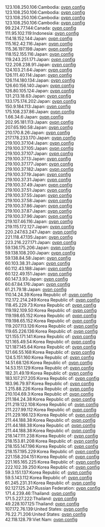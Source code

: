 123.108.250.106:Cambodia: [ovpn config](vpn/123_108_250_106.ovpn)  
123.108.250.106:Cambodia: [ovpn config](vpn/123_108_250_106.ovpn)  
123.108.250.106:Cambodia: [ovpn config](vpn/123_108_250_106.ovpn)  
123.108.250.106:Cambodia: [ovpn config](vpn/123_108_250_106.ovpn)  
99.224.77.144:Canada: [ovpn config](vpn/99_224_77_144.ovpn)  
111.95.102.119:Indonesia: [ovpn config](vpn/111_95_102_119.ovpn)  
114.18.152.144:Japan: [ovpn config](vpn/114_18_152_144.ovpn)  
115.162.42.116:Japan: [ovpn config](vpn/115_162_42_116.ovpn)  
115.36.197.198:Japan: [ovpn config](vpn/115_36_197_198.ovpn)  
118.152.155.116:Japan: [ovpn config](vpn/118_152_155_116.ovpn)  
119.243.251.171:Japan: [ovpn config](vpn/119_243_251_171.ovpn)  
122.208.238.91:Japan: [ovpn config](vpn/122_208_238_91.ovpn)  
124.103.21.64:Japan: [ovpn config](vpn/124_103_21_64.ovpn)  
126.111.40.114:Japan: [ovpn config](vpn/126_111_40_114.ovpn)  
126.114.180.134:Japan: [ovpn config](vpn/126_114_180_134.ovpn)  
126.60.156.140:Japan: [ovpn config](vpn/126_60_156_140.ovpn)  
126.80.105.124:Japan: [ovpn config](vpn/126_80_105_124.ovpn)  
131.213.18.63:Japan: [ovpn config](vpn/131_213_18_63.ovpn)  
133.175.174.202:Japan: [ovpn config](vpn/133_175_174_202.ovpn)  
150.9.184.113:Japan: [ovpn config](vpn/150_9_184_113.ovpn)  
175.108.237.86:Japan: [ovpn config](vpn/175_108_237_86.ovpn)  
1.66.34.6:Japan: [ovpn config](vpn/1_66_34_6.ovpn)  
202.95.181.113:Japan: [ovpn config](vpn/202_95_181_113.ovpn)  
207.65.190.58:Japan: [ovpn config](vpn/207_65_190_58.ovpn)  
210.170.8.26:Japan: [ovpn config](vpn/210_170_8_26.ovpn)  
217.178.233.170:Japan: [ovpn config](vpn/217_178_233_170.ovpn)  
219.100.37.104:Japan: [ovpn config](vpn/219_100_37_104.ovpn)  
219.100.37.105:Japan: [ovpn config](vpn/219_100_37_105.ovpn)  
219.100.37.107:Japan: [ovpn config](vpn/219_100_37_107.ovpn)  
219.100.37.13:Japan: [ovpn config](vpn/219_100_37_13.ovpn)  
219.100.37.177:Japan: [ovpn config](vpn/219_100_37_177.ovpn)  
219.100.37.182:Japan: [ovpn config](vpn/219_100_37_182.ovpn)  
219.100.37.19:Japan: [ovpn config](vpn/219_100_37_19.ovpn)  
219.100.37.31:Japan: [ovpn config](vpn/219_100_37_31.ovpn)  
219.100.37.49:Japan: [ovpn config](vpn/219_100_37_49.ovpn)  
219.100.37.51:Japan: [ovpn config](vpn/219_100_37_51.ovpn)  
219.100.37.55:Japan: [ovpn config](vpn/219_100_37_55.ovpn)  
219.100.37.58:Japan: [ovpn config](vpn/219_100_37_58.ovpn)  
219.100.37.86:Japan: [ovpn config](vpn/219_100_37_86.ovpn)  
219.100.37.87:Japan: [ovpn config](vpn/219_100_37_87.ovpn)  
219.100.37.96:Japan: [ovpn config](vpn/219_100_37_96.ovpn)  
219.107.46.116:Japan: [ovpn config](vpn/219_107_46_116.ovpn)  
219.115.172.127:Japan: [ovpn config](vpn/219_115_172_127.ovpn)  
220.247.63.247:Japan: [ovpn config](vpn/220_247_63_247.ovpn)  
221.118.47.135:Japan: [ovpn config](vpn/221_118_47_135.ovpn)  
223.216.227.171:Japan: [ovpn config](vpn/223_216_227_171.ovpn)  
59.136.175.206:Japan: [ovpn config](vpn/59_136_175_206.ovpn)  
59.138.108.200:Japan: [ovpn config](vpn/59_138_108_200.ovpn)  
59.138.84.58:Japan: [ovpn config](vpn/59_138_84_58.ovpn)  
60.103.38.31:Japan: [ovpn config](vpn/60_103_38_31.ovpn)  
60.112.43.188:Japan: [ovpn config](vpn/60_112_43_188.ovpn)  
60.122.49.151:Japan: [ovpn config](vpn/60_122_49_151.ovpn)  
60.147.3.93:Japan: [ovpn config](vpn/60_147_3_93.ovpn)  
60.67.84.176:Japan: [ovpn config](vpn/60_67_84_176.ovpn)  
61.21.79.18:Japan: [ovpn config](vpn/61_21_79_18.ovpn)  
110.14.24.39:Korea Republic of: [ovpn config](vpn/110_14_24_39.ovpn)  
112.172.214.249:Korea Republic of: [ovpn config](vpn/112_172_214_249.ovpn)  
118.45.229.73:Korea Republic of: [ovpn config](vpn/118_45_229_73.ovpn)  
119.192.109.50:Korea Republic of: [ovpn config](vpn/119_192_109_50.ovpn)  
119.198.65.152:Korea Republic of: [ovpn config](vpn/119_198_65_152.ovpn)  
119.198.65.152:Korea Republic of: [ovpn config](vpn/119_198_65_152.ovpn)  
119.207.113.126:Korea Republic of: [ovpn config](vpn/119_207_113_126.ovpn)  
119.65.226.136:Korea Republic of: [ovpn config](vpn/119_65_226_136.ovpn)  
121.155.171.141:Korea Republic of: [ovpn config](vpn/121_155_171_141.ovpn)  
121.165.49.54:Korea Republic of: [ovpn config](vpn/121_165_49_54.ovpn)  
121.187.145.64:Korea Republic of: [ovpn config](vpn/121_187_145_64.ovpn)  
121.66.55.168:Korea Republic of: [ovpn config](vpn/121_66_55_168.ovpn)  
124.5.151.160:Korea Republic of: [ovpn config](vpn/124_5_151_160.ovpn)  
14.51.68.126:Korea Republic of: [ovpn config](vpn/14_51_68_126.ovpn)  
14.53.151.129:Korea Republic of: [ovpn config](vpn/14_53_151_129.ovpn)  
182.31.49.19:Korea Republic of: [ovpn config](vpn/182_31_49_19.ovpn)  
183.107.217.205:Korea Republic of: [ovpn config](vpn/183_107_217_205.ovpn)  
183.96.79.97:Korea Republic of: [ovpn config](vpn/183_96_79_97.ovpn)  
1.215.88.226:Korea Republic of: [ovpn config](vpn/1_215_88_226.ovpn)  
210.104.69.3:Korea Republic of: [ovpn config](vpn/210_104_69_3.ovpn)  
211.184.24.38:Korea Republic of: [ovpn config](vpn/211_184_24_38.ovpn)  
211.219.122.108:Korea Republic of: [ovpn config](vpn/211_219_122_108.ovpn)  
211.227.99.112:Korea Republic of: [ovpn config](vpn/211_227_99_112.ovpn)  
211.229.166.123:Korea Republic of: [ovpn config](vpn/211_229_166_123.ovpn)  
211.44.188.38:Korea Republic of: [ovpn config](vpn/211_44_188_38.ovpn)  
211.44.188.38:Korea Republic of: [ovpn config](vpn/211_44_188_38.ovpn)  
211.44.188.38:Korea Republic of: [ovpn config](vpn/211_44_188_38.ovpn)  
218.147.111.238:Korea Republic of: [ovpn config](vpn/218_147_111_238.ovpn)  
218.153.81.208:Korea Republic of: [ovpn config](vpn/218_153_81_208.ovpn)  
218.155.147.196:Korea Republic of: [ovpn config](vpn/218_155_147_196.ovpn)  
218.157.195.229:Korea Republic of: [ovpn config](vpn/218_157_195_229.ovpn)  
221.158.204.151:Korea Republic of: [ovpn config](vpn/221_158_204_151.ovpn)  
221.165.165.225:Korea Republic of: [ovpn config](vpn/221_165_165_225.ovpn)  
222.102.39.250:Korea Republic of: [ovpn config](vpn/222_102_39_250.ovpn)  
59.3.151.137:Korea Republic of: [ovpn config](vpn/59_3_151_137.ovpn)  
59.5.143.112:Korea Republic of: [ovpn config](vpn/59_5_143_112.ovpn)  
61.245.231.31:Korea Republic of: [ovpn config](vpn/61_245_231_31.ovpn)  
92.127.125.247:Russian Federation: [ovpn config](vpn/92_127_125_247.ovpn)  
171.4.239.46:Thailand: [ovpn config](vpn/171_4_239_46.ovpn)  
171.5.227.222:Thailand: [ovpn config](vpn/171_5_227_222.ovpn)  
49.228.107.125:Thailand: [ovpn config](vpn/49_228_107_125.ovpn)  
107.172.76.139:United States: [ovpn config](vpn/107_172_76_139.ovpn)  
76.22.71.206:United States: [ovpn config](vpn/76_22_71_206.ovpn)  
42.118.128.79:Viet Nam: [ovpn config](vpn/42_118_128_79.ovpn)  

